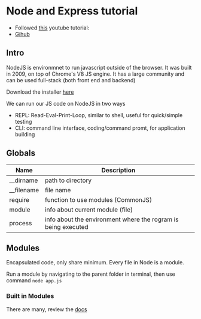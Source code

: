 # Node and Express tutorial

- Followed [this](https://www.youtube.com/watch?v=Oe421EPjeBE&ab_channel=freeCodeCamp.org) youtube tutorial: 
- [Gihub](https://github.com/john-smilga/node-express-course)

## Intro 

NodeJS is environmnet to run javascript outside of the browser. It was built in 2009, on top of
Chrome's V8 JS engine. It has a large community and can be used full-stack (both front end and backend)

Download the installer [here](https://nodejs.org/en/download/)

We can run our JS code on NodeJS in two ways
- REPL: Read-Eval-Print-Loop, similar to shell, useful for quick/simple testing
- CLI: command line interface, coding/command promt, for application building

## Globals

| Name | Description |
| ----------- | ----------- |
| __dirname | path to directory |
| __filename | file name |
| require | function to use modules (CommonJS)
| module | info about current module (file)
| process | info about the environment where the rogram is being executed |

## Modules

Encapsulated code, only share minimum. Every file in Node is a module.

Run a module by navigating to the parent folder in terminal, then use command
`node app.js`

### Built in Modules
There are many, review the [docs](https://nodejs.org/dist/latest-v16.x/docs/api/) 
